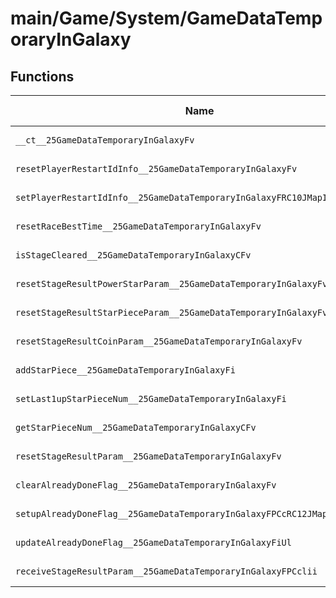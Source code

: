 # main/Game/System/GameDataTemporaryInGalaxy

## Functions

| Name | Address | Match % |
|------|---------|---------|
| `__ct__25GameDataTemporaryInGalaxyFv` | `0x803B3A5C` | :x: (0.0%) |
| `resetPlayerRestartIdInfo__25GameDataTemporaryInGalaxyFv` | `0x803B3AF4` | :x: (0.0%) |
| `setPlayerRestartIdInfo__25GameDataTemporaryInGalaxyFRC10JMapIdInfo` | `0x803B3B2C` | :x: (0.0%) |
| `resetRaceBestTime__25GameDataTemporaryInGalaxyFv` | `0x803B3B34` | :x: (0.0%) |
| `isStageCleared__25GameDataTemporaryInGalaxyCFv` | `0x803B3B44` | :x: (0.0%) |
| `resetStageResultPowerStarParam__25GameDataTemporaryInGalaxyFv` | `0x803B3B58` | :x: (0.0%) |
| `resetStageResultStarPieceParam__25GameDataTemporaryInGalaxyFv` | `0x803B3B70` | :x: (0.0%) |
| `resetStageResultCoinParam__25GameDataTemporaryInGalaxyFv` | `0x803B3B80` | :x: (0.0%) |
| `addStarPiece__25GameDataTemporaryInGalaxyFi` | `0x803B3B8C` | :x: (0.0%) |
| `setLast1upStarPieceNum__25GameDataTemporaryInGalaxyFi` | `0x803B3BCC` | :x: (0.0%) |
| `getStarPieceNum__25GameDataTemporaryInGalaxyCFv` | `0x803B3BD4` | :x: (0.0%) |
| `resetStageResultParam__25GameDataTemporaryInGalaxyFv` | `0x803B3BE4` | :x: (0.0%) |
| `clearAlreadyDoneFlag__25GameDataTemporaryInGalaxyFv` | `0x803B3C20` | :x: (0.0%) |
| `setupAlreadyDoneFlag__25GameDataTemporaryInGalaxyFPCcRC12JMapInfoIterPUl` | `0x803B3C28` | :x: (0.0%) |
| `updateAlreadyDoneFlag__25GameDataTemporaryInGalaxyFiUl` | `0x803B3C30` | :x: (0.0%) |
| `receiveStageResultParam__25GameDataTemporaryInGalaxyFPCclii` | `0x803B3C38` | :x: (0.0%) |